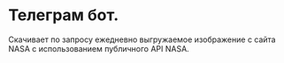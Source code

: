 # Телеграм бот. 
Скачивает по запросу ежедневно выгружаемое изображение с сайта NASA с использованием публичного API NASA.

